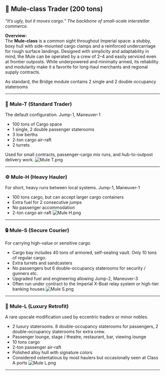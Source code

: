 ## 🐴 **Mule-class Trader (200 tons)**

_“It’s ugly, but it moves cargo.” The backbone of small-scale interstellar commerce._

**Overview:**  
The **Mule-class** is a common sight throughout Imperial space: a stubby, boxy hull with side-mounted cargo clamps and a reinforced undercarriage for rough surface landings. Designed with simplicity and adaptability in mind, the Mule can be operated by a crew of 2–4 and easily serviced even at frontier outposts. While underpowered and minimally armed, its reliability and modularity make it a favorite for long-haul merchants and regional supply contracts.

As standard, the Bridge module contains 2 single and 2 double occupancy staterooms

---

### 🚚 **Mule-T (Standard Trader)**

The default configuration.  Jump-1, Maneuver-1

- 100 tons of Cargo space
- 1 single, 2 double passenger staterooms
- 3 low berths
- 2-ton cargo air-raft
- 2 turrets

Used for small contracts, passenger-cargo mix runs, and hub-to-outpost delivery work.
![Mule T.png](./Mule%20T.png)

---

### ⚙️ **Mule-H (Heavy Hauler)**

For short, heavy runs between local systems.  Jump-1, Maneuver-1

- 100 tons cargo, but can accept larger cargo containers
- Extra fuel for 2 consecutive jumps
- No passenger accommodation
- 2-ton cargo air-raft
![Mule H.png](./Mule%20H.png)

---

### 🔒 **Mule-S (Secure Courier)**

For carrying high-value or sensitive cargo.

- Cargo bay includes 40 tons of armored, self-sealing vault.  Only 10 tons of regular cargo.
- Extra turrets and sandcasters
- No passengers but 6 double-occupancy staterooms for security / gunners etc.
- Upgraded fuel and engineering allowing Jump-2, Maneuver-3
- Often run under contract to the Imperial X-Boat relay system or high-tier banking houses
![Mule S.png](./Mule%20S.png)

---

### 🎲 **Mule-L (Luxury Retrofit)**

A rare upscale modification used by eccentric traders or minor nobles.

- 2 luxury staterooms. 8 double-occupancy staterooms for passengers, 2 double-occupancy staterooms for extra crew.
- Passenger lounge, stage / theatre, restaurant, bar, viewing lounge
- 10 tons cargo
- 2-ton passenger air-raft
- Polished alloy hull with signature colors
- Considered ostentatious by most haulers but occasionally seen at Class A ports
![Mule L.png](./Mule%20L.png)
---




